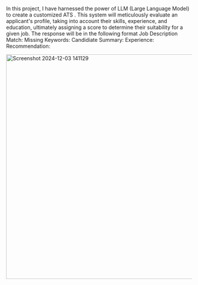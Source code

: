 In this project, I have harnessed the power of LLM (Large Language Model) to create a customized ATS . This system will meticulously evaluate an applicant's profile, taking into account their skills, experience, and education, ultimately assigning a score to determine their suitability for a given job.
The response will be in the following format
Job Description Match:
Missing Keywords:
Candidiate Summary:
Experience:
Recommendation:

<img width="609" alt="Screenshot 2024-12-03 141129" src="https://github.com/user-attachments/assets/00c3c237-8d8e-411d-bf4c-7dbfcb83a389">
